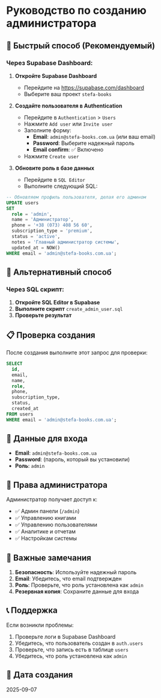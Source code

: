 # Руководство по созданию администратора

## 🚀 Быстрый способ (Рекомендуемый)

### Через Supabase Dashboard:

1. **Откройте Supabase Dashboard**
   - Перейдите на https://supabase.com/dashboard
   - Выберите ваш проект `stefa-books`

2. **Создайте пользователя в Authentication**
   - Перейдите в `Authentication` > `Users`
   - Нажмите `Add user` или `Invite user`
   - Заполните форму:
     - **Email**: `admin@stefa-books.com.ua` (или ваш email)
     - **Password**: Выберите надежный пароль
     - **Email confirm**: ✅ Включено
   - Нажмите `Create user`

3. **Обновите роль в базе данных**
   - Перейдите в `SQL Editor`
   - Выполните следующий SQL:

```sql
-- Обновляем профиль пользователя, делая его админом
UPDATE users 
SET 
  role = 'admin',
  name = 'Администратор',
  phone = '+38 (073) 408 56 60',
  subscription_type = 'premium',
  status = 'active',
  notes = 'Главный администратор системы',
  updated_at = NOW()
WHERE email = 'admin@stefa-books.com.ua';
```

## 🔧 Альтернативный способ

### Через SQL скрипт:

1. **Откройте SQL Editor в Supabase**
2. **Выполните скрипт** `create_admin_user.sql`
3. **Проверьте результат**

## 📋 Проверка создания

После создания выполните этот запрос для проверки:

```sql
SELECT 
  id,
  email,
  name,
  role,
  phone,
  subscription_type,
  status,
  created_at
FROM users 
WHERE email = 'admin@stefa-books.com.ua';
```

## 🔐 Данные для входа

- **Email**: `admin@stefa-books.com.ua`
- **Password**: (пароль, который вы установили)
- **Роль**: `admin`

## 🎯 Права администратора

Администратор получает доступ к:
- ✅ Админ панели (`/admin`)
- ✅ Управлению книгами
- ✅ Управлению пользователями
- ✅ Аналитике и отчетам
- ✅ Настройкам системы

## 🚨 Важные замечания

1. **Безопасность**: Используйте надежный пароль
2. **Email**: Убедитесь, что email подтвержден
3. **Роль**: Проверьте, что роль установлена как `admin`
4. **Резервная копия**: Сохраните данные для входа

## 📞 Поддержка

Если возникли проблемы:
1. Проверьте логи в Supabase Dashboard
2. Убедитесь, что пользователь создан в `auth.users`
3. Проверьте, что запись есть в таблице `users`
4. Убедитесь, что роль установлена как `admin`

## 📅 Дата создания
2025-09-07
